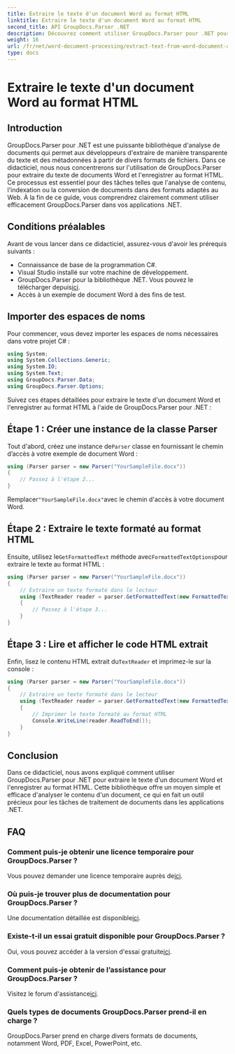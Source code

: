 ```yaml
---
title: Extraire le texte d'un document Word au format HTML
linktitle: Extraire le texte d'un document Word au format HTML
second_title: API GroupDocs.Parser .NET
description: Découvrez comment utiliser GroupDocs.Parser pour .NET pour extraire du texte de documents Word et l'enregistrer au format HTML. Tutoriel étape par étape avec des exemples de code.
weight: 16
url: /fr/net/word-document-processing/extract-text-from-word-document-as-html/
type: docs
---
```

# Extraire le texte d'un document Word au format HTML

## Introduction
GroupDocs.Parser pour .NET est une puissante bibliothèque d'analyse de documents qui permet aux développeurs d'extraire de manière transparente du texte et des métadonnées à partir de divers formats de fichiers. Dans ce didacticiel, nous nous concentrerons sur l'utilisation de GroupDocs.Parser pour extraire du texte de documents Word et l'enregistrer au format HTML. Ce processus est essentiel pour des tâches telles que l'analyse de contenu, l'indexation ou la conversion de documents dans des formats adaptés au Web. À la fin de ce guide, vous comprendrez clairement comment utiliser efficacement GroupDocs.Parser dans vos applications .NET.
## Conditions préalables
Avant de vous lancer dans ce didacticiel, assurez-vous d'avoir les prérequis suivants :
- Connaissance de base de la programmation C#.
- Visual Studio installé sur votre machine de développement.
-  GroupDocs.Parser pour la bibliothèque .NET. Vous pouvez le télécharger depuis[ici](https://releases.groupdocs.com/parser/net/).
- Accès à un exemple de document Word à des fins de test.
## Importer des espaces de noms
Pour commencer, vous devez importer les espaces de noms nécessaires dans votre projet C# :
```csharp
using System;
using System.Collections.Generic;
using System.IO;
using System.Text;
using GroupDocs.Parser.Data;
using GroupDocs.Parser.Options;
```
Suivez ces étapes détaillées pour extraire le texte d'un document Word et l'enregistrer au format HTML à l'aide de GroupDocs.Parser pour .NET :
## Étape 1 : Créer une instance de la classe Parser
 Tout d'abord, créez une instance de`Parser` classe en fournissant le chemin d’accès à votre exemple de document Word :
```csharp
using (Parser parser = new Parser("YourSampleFile.docx"))
{
    // Passez à l'étape 2...
}
```
 Remplacer`"YourSampleFile.docx"`avec le chemin d'accès à votre document Word.
## Étape 2 : Extraire le texte formaté au format HTML
 Ensuite, utilisez le`GetFormattedText` méthode avec`FormattedTextOptions`pour extraire le texte au format HTML :
```csharp
using (Parser parser = new Parser("YourSampleFile.docx"))
{
    // Extraire un texte formaté dans le lecteur
    using (TextReader reader = parser.GetFormattedText(new FormattedTextOptions(FormattedTextMode.Html)))
    {
        // Passez à l'étape 3...
    }
}
```
## Étape 3 : Lire et afficher le code HTML extrait
 Enfin, lisez le contenu HTML extrait du`TextReader` et imprimez-le sur la console :
```csharp
using (Parser parser = new Parser("YourSampleFile.docx"))
{
    // Extraire un texte formaté dans le lecteur
    using (TextReader reader = parser.GetFormattedText(new FormattedTextOptions(FormattedTextMode.Html)))
    {
        // Imprimer le texte formaté au format HTML
        Console.WriteLine(reader.ReadToEnd());
    }
}
```
## Conclusion
Dans ce didacticiel, nous avons expliqué comment utiliser GroupDocs.Parser pour .NET pour extraire le texte d'un document Word et l'enregistrer au format HTML. Cette bibliothèque offre un moyen simple et efficace d'analyser le contenu d'un document, ce qui en fait un outil précieux pour les tâches de traitement de documents dans les applications .NET.

## FAQ
### Comment puis-je obtenir une licence temporaire pour GroupDocs.Parser ?
 Vous pouvez demander une licence temporaire auprès de[ici](https://purchase.groupdocs.com/temporary-license/).
### Où puis-je trouver plus de documentation pour GroupDocs.Parser ?
 Une documentation détaillée est disponible[ici](https://tutorials.groupdocs.com/parser/net/).
### Existe-t-il un essai gratuit disponible pour GroupDocs.Parser ?
 Oui, vous pouvez accéder à la version d'essai gratuite[ici](https://releases.groupdocs.com/).
### Comment puis-je obtenir de l’assistance pour GroupDocs.Parser ?
 Visitez le forum d'assistance[ici](https://forum.groupdocs.com/c/parser/17).
### Quels types de documents GroupDocs.Parser prend-il en charge ?
GroupDocs.Parser prend en charge divers formats de documents, notamment Word, PDF, Excel, PowerPoint, etc.